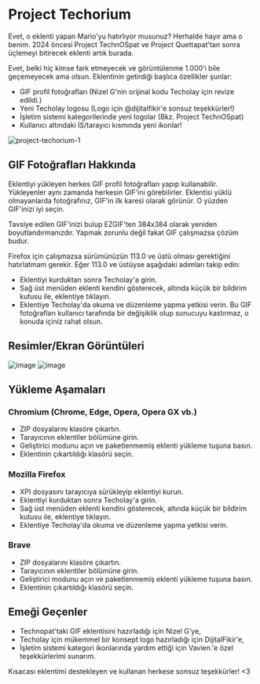 # Project Techorium
Evet, o eklenti yapan Mario'yu hatırlıyor musunuz? Herhalde hayır ama o benim.
2024 öncesi Project TechnOSpat ve Project Quettapat'tan sonra üçlemeyi bitirecek eklenti artık burada.

Evet, belki hiç kimse fark etmeyecek ve görüntülenme 1.000'i bile geçemeyecek ama olsun.
Eklentinin getirdiği başlıca özellikler şunlar:

- GIF profil fotoğrafları (Nizel G'nin orijinal kodu Techolay için revize edildi.)
- Yeni Techolay logosu (Logo için @dijitalfikir'e sonsuz teşekkürler!)
- İşletim sistemi kategorilerinde yeni logolar (Bkz. Project TechnOSpat)
- Kullanıcı altındaki İS/tarayıcı kısmında yeni ikonlar!

![project-techorium-1](https://github.com/StereoLuigi99/Project-Techorium/assets/166461481/d40e3b83-1a12-48fb-b45b-f1758e26bcf2)

## GIF Fotoğrafları Hakkında

Eklentiyi yükleyen herkes GIF profil fotoğrafları yapıp kullanabilir. Yükleyenler aynı zamanda herkesin GIF'ini görebilirler.
Eklentisi yüklü olmayanlarda fotoğrafınız, GIF'in ilk karesi olarak görünür. O yüzden GIF'inizi iyi seçin.

Tavsiye edilen GIF'inizi bulup EZGIF'ten 384x384 olarak yeniden boyutlandırmanızdır. Yapmak zorunlu değil fakat GIF çalışmazsa çözüm budur.

Firefox için çalışmazsa sürümünüzün 113.0 ve üstü olması gerektiğini hatırlatmam gerekir.
Eğer 113.0 ve üstüyse aşağıdaki adımları takip edin:
- Eklentiyi kurduktan sonra Techolay'a girin.
- Sağ üst menüden eklenti kendini gösterecek, altında küçük bir bildirim kutusu ile, eklentiye tıklayın.
- Eklentiye Techolay'da okuma ve düzenleme yapma yetkisi verin.
Bu GIF fotoğrafları kullanıcı tarafında bir değişiklik olup sunucuyu kastırmaz, o konuda içiniz rahat olsun.

## Resimler/Ekran Görüntüleri

![image](https://github.com/StereoLuigi99/Project-Techorium/assets/166461481/d1747c2e-4697-4323-b64b-94ff3f83662d)
![image](https://github.com/StereoLuigi99/Project-Techorium/assets/166461481/4bc33c60-5996-443f-b94a-212fbcd1ef66)

## Yükleme Aşamaları
### Chromium (Chrome, Edge, Opera, Opera GX vb.)
- ZIP dosyalarını klasöre çıkartın.
- Tarayıcının eklentiler bölümüne girin.
- Geliştirici modunu açın ve paketlenmemiş eklenti yükleme tuşuna basın.
- Eklentinin çıkartıldığı klasörü seçin.

### Mozilla Firefox
- XPI dosyasını tarayıcıya sürükleyip eklentiyi kurun.
- Eklentiyi kurduktan sonra Techolay'a girin.
- Sağ üst menüden eklenti kendini gösterecek, altında küçük bir bildirim kutusu ile, eklentiye tıklayın.
- Eklentiye Techolay'da okuma ve düzenleme yapma yetkisi verin.

### Brave
- ZIP dosyalarını klasöre çıkartın.
- Tarayıcının eklentiler bölümüne girin.
- Geliştirici modunu açın ve paketlenmemiş eklenti yükleme tuşuna basın.
- Eklentinin çıkartıldığı klasörü seçin.

## Emeği Geçenler
- Technopat'taki GIF eklentisini hazırladığı için Nizel G'ye,
- Techolay için mükemmel bir konsept logo hazırladığı için DijitalFikir'e,
- İşletim sistemi kategori ikonlarında yardım ettiği için Vavien.'e özel teşekkürlerimi sunarım.

Kısacası eklentimi destekleyen ve kullanan herkese sonsuz teşekkürler! <3
